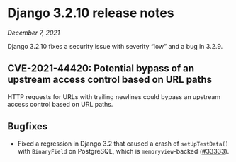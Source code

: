 # Django 3.2.10 release notes

*December 7, 2021*

Django 3.2.10 fixes a security issue with severity “low” and a bug in 3.2.9.

## CVE-2021-44420: Potential bypass of an upstream access control based on URL paths

HTTP requests for URLs with trailing newlines could bypass an upstream access
control based on URL paths.

## Bugfixes

* Fixed a regression in Django 3.2 that caused a crash of `setUpTestData()`
  with `BinaryField` on PostgreSQL, which is `memoryview`-backed
  ([#33333](https://code.djangoproject.com/ticket/33333)).
